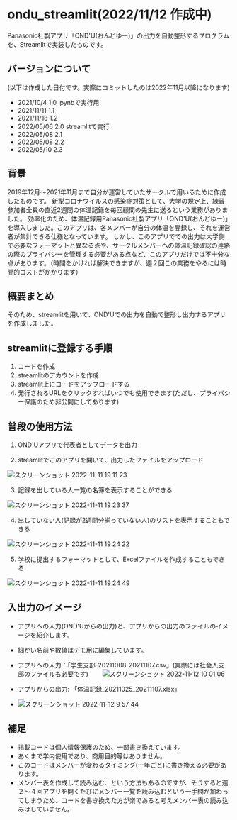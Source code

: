 # ondu_streamlit(2022/11/12 作成中)
Panasonic社製アプリ「OND'U(おんどゆー)」の出力を自動整形するプログラムを、Streamlitで実装したものです。 

## バージョンについて
(以下は作成した日付です。実際にコミットしたのは2022年11月以降になります)

- 2021/10/4  1.0 ipynbで実行用
- 2021/11/11 1.1 
- 2021/11/18 1.2 
- 2022/05/06 2.0 streamlitで実行
- 2022/05/08 2.1 
- 2022/05/08 2.2
- 2022/05/10 2.3   

## 背景
2019年12月〜2021年11月まで自分が運営していたサークルで用いるために作成したものです。
新型コロナウイルスの感染症対策として、大学の規定上、練習参加者全員の直近2週間の体温記録を毎回顧問の先生に送るという業務がありました。
効率化のため、体温記録用Panasonic社製アプリ「OND'U(おんどゆー)」を導入しました。このアプリは、各メンバーが自分の体温を登録し、それを運営者が集計できる仕様となっています。
しかし、このアプリででの出力は大学側で必要なフォーマットと異なる点や、サークルメンバーへの体温記録確認の連絡の際のプライバシーを管理する必要がある点など、このアプリだけでは不十分な点があります。（時間をかければ解決できますが、週２回この業務をやるには時間的コストがかかります）

## 概要まとめ
そのため、streamlitを用いて、OND'Uでの出力を自動で整形し出力するアプリを作成しました。

## streamlitに登録する手順
1. コードを作成
2. streamlitのアカウントを作成
3. streamlit上にコードをアップロードする
4. 発行されるURLをクリックすればいつでも使用できます(ただし、プライバシー保護のため非公開にしてあります)

## 普段の使用方法
1. OND'Uアプリで代表者としてデータを出力

2. streamlitでこのアプリを開いて、出力したファイルをアップロード

![スクリーンショット 2022-11-11 19 11 23](https://user-images.githubusercontent.com/82196701/201318153-ca513370-cce9-46ae-b065-51dd3903472c.png)

3. 記録を出している人一覧の名簿を表示することができる

![スクリーンショット 2022-11-11 19 23 37](https://user-images.githubusercontent.com/82196701/201320489-fc9a94e3-e482-4777-a166-a90cd47f3fe1.png)

4. 出していない人(記録が2週間分揃っていない人)のリストを表示することもできる

![スクリーンショット 2022-11-11 19 24 22](https://user-images.githubusercontent.com/82196701/201320612-08ec3a06-57ff-4030-bb84-1c1cd09201ef.png)

5. 学校に提出するフォーマットとして、Excelファイルを作成することもできる

![スクリーンショット 2022-11-11 19 24 49](https://user-images.githubusercontent.com/82196701/201320705-58a05e57-302f-42c3-9c67-89133ea648fd.png)

## 入出力のイメージ
- アプリへの入力(OND'Uからの出力)と、アプリからの出力のファイルのイメージを紹介します。
- 細かい名前や数値はデモ用に編集しています。

- アプリへの入力：「学生支部-20211008-20211107.csv」(実際には社会人支部のファイルも必要です)　　
![スクリーンショット 2022-11-12 10 01 06](https://user-images.githubusercontent.com/82196701/201449043-03adc915-5554-4aab-a63e-c5ce08e1d1fe.png)

- アプリからの出力: 「体温記録_20211025_20211107.xlsx」　　
- ![スクリーンショット 2022-11-12 9 57 44](https://user-images.githubusercontent.com/82196701/201448879-c2f11bc7-6557-43af-aee0-7a46c355c945.png)

## 補足
- 掲載コードは個人情報保護のため、一部書き換えています。
- あくまで学内使用であり、商用目的等はありません。
- このコードはメンバーが変わるタイミング(一年ごと)に書き換える必要があります。
- メンバー表を作成して読み込む、という方法もあるのですが、そうすると週２〜４回アプリを開くたびにメンバー一覧を読み込むという一手間が加わってしまうため、コードを書き換えた方が楽であると考えメンバー表の読み込みはしていません。

　
